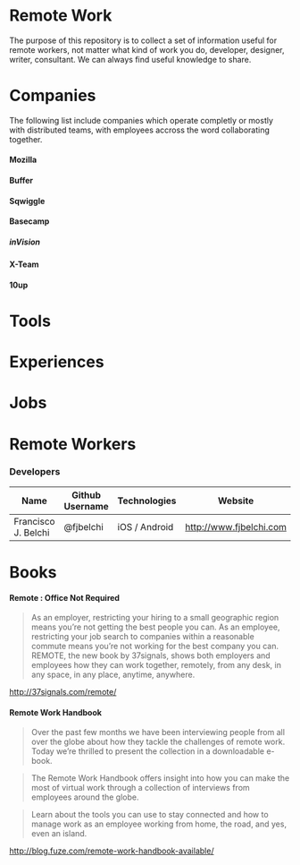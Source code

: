 # Remote Work

The purpose of this repository is to collect a set of information useful for remote workers, not matter what kind of work you do, developer, designer, writer, consultant. We can always find useful knowledge to share.


# Companies

The following list include companies which operate completly or mostly with distributed teams, with employees accross the word collaborating together.

#### Mozilla

#### Buffer

#### Sqwiggle

#### Basecamp

##### inVision

#### X-Team

#### 10up


# Tools


# Experiences


# Jobs


# Remote Workers

### Developers

Name | Github Username | Technologies | Website
-----|-----------------|--------------|-------- 
Francisco J. Belchi | @fjbelchi | iOS / Android | http://www.fjbelchi.com


# Books

#### Remote : Office Not Required
>As an employer, restricting your hiring to a small geographic region means you’re not getting the best people you can. As an employee, restricting your job search to companies within a reasonable commute means you’re not working for the best company you can. REMOTE, the new book by 37signals, shows both employers and employees how they can work together, remotely, from any desk, in any space, in any place, anytime, anywhere.

http://37signals.com/remote/

#### Remote Work Handbook

>Over the past few months we have been interviewing people from all over the globe about how they tackle the challenges of remote work. Today we’re thrilled to present the collection in a downloadable e-book.

>The Remote Work Handbook offers insight into how you can make the most of virtual work through a collection of interviews from employees around the globe.

>Learn about the tools you can use to stay connected and how to manage work as an employee working from home, the road, and yes, even an island.

http://blog.fuze.com/remote-work-handbook-available/
